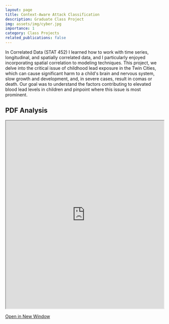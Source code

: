 ```yaml
---
layout: page
title: Context-Aware Attack Classification
description: Graduate Class Project
img: assets/img/cyber.jpg
importance: 1
category: Class Projects
related_publications: false
---
```


In Correlated Data (STAT 452) I learned how to work with time series, longitudinal, and spatially correlated data, and I particularly enjoyed incorporating spatial correlation to modeling techniques. This project, we delve into the critical issue of childhood lead exposure in the Twin Cities, which can cause significant harm to a child's brain and nervous system, slow growth and development, and, in severe cases, result in comas or death. Our goal was to understand the factors contributing to elevated blood lead levels in children and pinpoint where this issue is most prominent.

## PDF Analysis

<iframe src="https://nicholasdi2000.github.io/assets/pdf/DeepLearningProject.pdf" width="100%" height="600px"></iframe>

[Open in New Window](https://nicholasdi2000.github.io/assets/pdf/DeepLearningProject.pdf)
